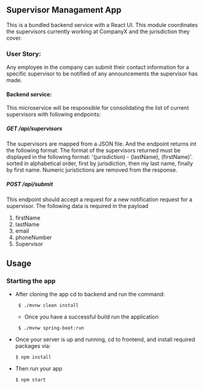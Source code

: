 ## Supervisor Managament App
This is a bundled backend service with a React UI. This module coordinates the supervisors currently working at CompanyX and the jurisdiction they cover.
### User Story: 
Any employee in the company can submit their contact information for a specific supervisor to be notified of
any announcements the supervisor has made.

#### Backend service:
This microservice will be responsible for consolidating the list of current supervisors with following endpoints:
##### GET /api/supervisors
  The supervisors are mapped from a JSON file. And the endpoint returns int the following format:
  The format of the supervisors returned must be displayed in the following format:
      '(jurisdiction) - (lastName), (firstName)'. sorted in alphabetical order, first by jurisdiction, then my last
name, finally by first name. Numeric juristictions are removed from the response.
##### POST /api/submit
This endpoint should accept a request for a new notification request for a supervisor.
The following data is required in the payload
1. firstName
2. lastName
3. email
4. phoneNumber
5. Supervisor

## Usage
### Starting the app
 - After cloning the app cd to backend and run the command:
   ```
    $ ./mvnw clean install 
   ```
   - Once you have a successful build run the application
   ```
    $ ./mvnw spring-boot:run
   ```
 - Once your server is up and running, cd to frontend, and install required packages via:
    ```
    $ npm install
    ```
 - Then run your app
    ```
    $ npm start
    ```


